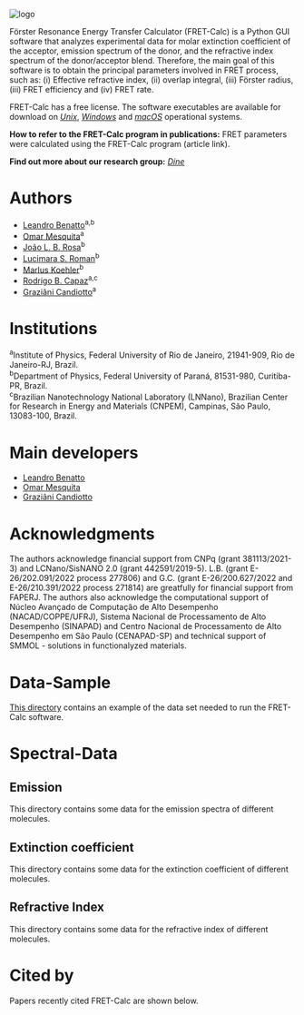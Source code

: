 ![logo](https://user-images.githubusercontent.com/34662089/206607182-9c6ad11d-afc4-41a7-845e-1d986b07baf8.png)


Förster Resonance Energy Transfer Calculator (FRET-Calc) is a Python GUI software that analyzes experimental data for molar extinction coefficient of the acceptor, emission spectrum of the donor, and the refractive index spectrum of the donor/acceptor blend. Therefore, the main goal of this software is to obtain the principal parameters involved in FRET process, such as: (i) Effective refractive index, (ii) overlap integral, (iii) Förster radius, (iii) FRET efficiency and (iv) FRET rate. 

FRET-Calc has a free license. The software executables are available for download on [*Unix*](https://github.com/FRETCalc/FRET-Calc/releases/tag/Unix-v1.0-alpha), [*Windows*](https://github.com/FRETCalc/FRET-Calc/releases/tag/Windows-v1.0-alpha) and [*macOS*](https://github.com/FRETCalc/FRET-Calc/releases/tag/macOS-v1.0-alpha) operational systems.

**How to refer to the FRET-Calc program in publications:**
FRET parameters were calculated using the FRET-Calc program (article link).

**Find out more about our research group:** [*Dine*](https://dineufpr.wixsite.com/dineufpr)

# Authors
* [Leandro Benatto](https://orcid.org/0000-0001-9976-3574)<sup>a,b</sup>
* [Omar Mesquita](https://orcid.org/0000-0002-6656-5683)<sup>a</sup>
* [João L. B. Rosa](https://orcid.org/0000-0003-4401-030X)<sup>b</sup>
* [Lucimara S. Roman](https://orcid.org/0000-0001-6567-5920)<sup>b</sup>
* [Marlus Koehler](https://orcid.org/0000-0001-9935-5060)<sup>b</sup>
* [Rodrigo B. Capaz](https://orcid.org/0000-0001-5770-5026)<sup>a,c</sup>
* [Graziâni Candiotto](https://orcid.org/0000-0001-6755-660X)<sup>a</sup>

# Institutions

<sup>a</sup>Institute of  Physics, Federal University of Rio de Janeiro, 21941-909, Rio de Janeiro-RJ, Brazil.<br/>
<sup>b</sup>Department of Physics, Federal University of Paraná, 81531-980, Curitiba-PR, Brazil.<br/>
<sup>c</sup>Brazilian Nanotechnology National Laboratory (LNNano), Brazilian Center for Research in Energy and Materials (CNPEM), Campinas, São Paulo, 13083-100, Brazil.<br/>

# Main developers
* [Leandro Benatto](https://github.com/LeandroBenatto)
* [Omar Mesquita](https://github.com/OmarMesqq)
* [Graziâni Candiotto](https://github.com/gcandiotto)

# Acknowledgments
The authors acknowledge financial support from CNPq (grant 381113/2021-3) and LCNano/SisNANO 2.0 (grant 442591/2019-5). L.B. (grant E-26/202.091/2022 process 277806)  and G.C. (grant E-26/200.627/2022 and E-26/210.391/2022 process 271814) are greatfully for financial support from FAPERJ. The authors also acknowledge the computational support of Núcleo Avançado de Computação de Alto Desempenho (NACAD/COPPE/UFRJ), Sistema Nacional de Processamento de Alto Desempenho (SINAPAD) and Centro Nacional de Processamento de Alto Desempenho em São Paulo (CENAPAD-SP) and technical support of SMMOL - solutions in functionalyzed materials.

# Data-Sample
[This directory](https://github.com/FRETCalc/FRET-Calc/tree/main/data-sample) contains an example of the data set needed to run the FRET-Calc software.

# Spectral-Data

## Emission
This directory contains some data for the emission spectra of different molecules.

## Extinction coefficient
This directory contains some data for the extinction coefficient of different molecules.

## Refractive Index
This directory contains some data for the refractive index of different molecules.

# Cited by

Papers recently cited FRET-Calc are shown below.
